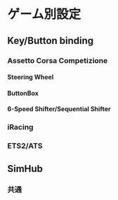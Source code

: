 # ゲーム別設定

## Key/Button binding

### Assetto Corsa Competizione

#### Steering Wheel

#### ButtonBox

#### 6-Speed Shifter/Sequential Shifter

### iRacing

### ETS2/ATS

## SimHub

### 共通
